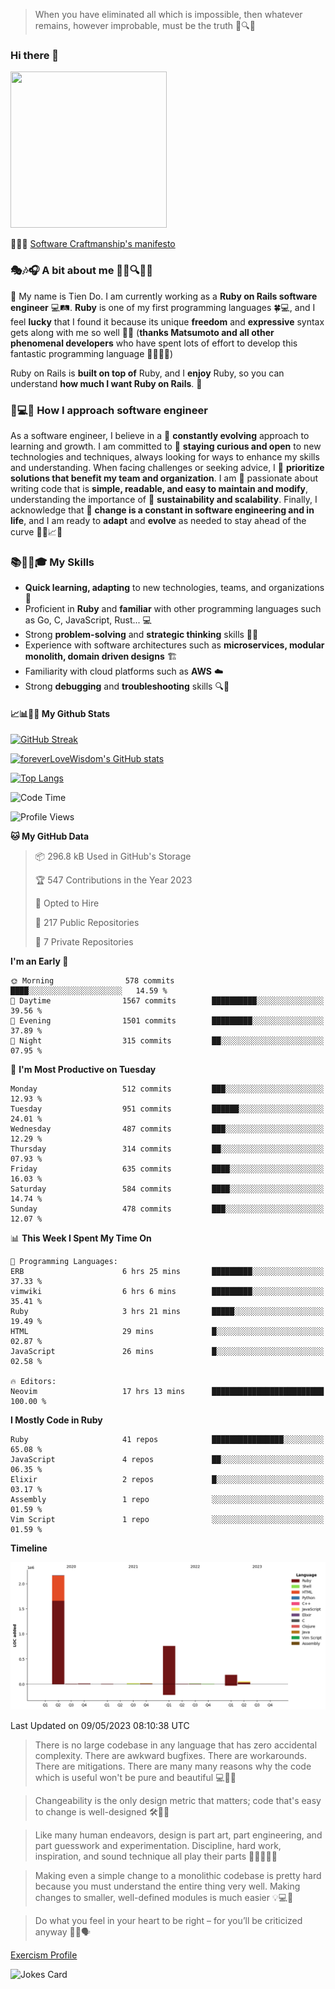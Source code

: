 > When you have eliminated all which is impossible, then whatever remains, however improbable, must be the truth 🤔🔍💡
### Hi there 👋

<!--
**foreverLoveWisdom/foreverLoveWisdom** is a ✨ _special_ ✨ repository because its `README.md` (this file) appears on your GitHub profile.

Here are some ideas to get you started:

- 🔭 I’m currently working on ...
- 🌱 I’m currently learning ...
- 👯 I’m looking to collaborate on ...
- 🤔 I’m looking for help with ...
- 💬 Ask me about ...
- 📫 How to reach me: ...
- 😄 Pronouns: ...
- ⚡ Fun fact: ...
-->

<img src="https://codecondo.com/wp-content/uploads/2017/09/railslogo.png" width="250" height="250">

 📜🔨🌟 [Software Craftmanship's manifesto](http://manifesto.softwarecraftsmanship.org/)

### 🎭🎶🎧 A bit about me 🕵️‍♀️🔍🕵️‍♂️
👋 My name is Tien Do. I am currently working as a **Ruby on Rails software engineer** 💻🛤️. **Ruby** is one of my first programming languages 🍀💻, and I feel **lucky** that I found it because its unique **freedom** and **expressive** syntax gets along with me so well 🤗💬 (**thanks Matsumoto and all other phenomenal developers** who have spent lots of effort to develop this fantastic programming language 🙏👨‍💻🌟)

Ruby on Rails is **built on top of** Ruby, and I **enjoy** Ruby, so you can understand **how much I want Ruby on Rails**. 🤩

### 🤔💻🔨 How I approach software engineer
As a software engineer, I believe in a 🔄 **constantly evolving** approach to learning and growth. I am committed to 🤔 **staying curious and open** to new technologies and techniques, always looking for ways to enhance my skills and understanding. When facing challenges or seeking advice, I 👥  **prioritize solutions that benefit my team and organization**. I am 🎉 passionate about writing code that is **simple, readable, and easy to maintain and modify**, understanding the importance of 🌱 **sustainability and scalability**. Finally, I acknowledge that 🌊 **change is a constant in software engineering and in life**, and I am ready to **adapt** and **evolve** as needed to stay ahead of the curve 🏃‍♂️📈🔄

### 📚🧑‍💻🎓 My Skills
- **Quick learning, adapting** to new technologies, teams, and organizations 🚀
- Proficient in **Ruby** and **familiar** with other programming languages such as Go, C, JavaScript, Rust... 💻
- Strong **problem-solving** and **strategic thinking** skills 🤔💡
- Experience with software architectures such as **microservices, modular monolith, domain driven designs** 🏗️
- Familiarity with cloud platforms such as **AWS** ☁️ 
- Strong **debugging** and **troubleshooting** skills 🔍🐞

#### 📈📊👨‍💻  My Github Stats

[![GitHub Streak](https://github-readme-streak-stats.herokuapp.com/?user=foreverLoveWisdom&theme=dracula)](https://git.io/streak-stats)
&nbsp;
&nbsp;

[![foreverLoveWisdom's GitHub stats](https://github-readme-stats.vercel.app/api?username=foreverLoveWisdom&show_icons=true&theme=react&count_private=true)](https://github.com/anuraghazra/github-readme-stats)

[![Top Langs](https://github-readme-stats.vercel.app/api/top-langs/?username=foreverLoveWisdom&show_icons=true&theme=vue-dark)](https://github.com/anuraghazra/github-readme-stats)

<!--START_SECTION:waka-->
![Code Time](http://img.shields.io/badge/Code%20Time-1%2C883%20hrs%2054%20mins-blue)

![Profile Views](http://img.shields.io/badge/Profile%20Views-0-blue)

**🐱 My GitHub Data** 

> 📦 296.8 kB Used in GitHub's Storage 
 > 
> 🏆 547 Contributions in the Year 2023
 > 
> 💼 Opted to Hire
 > 
> 📜 217 Public Repositories 
 > 
> 🔑 7 Private Repositories 
 > 
**I'm an Early 🐤** 

```text
🌞 Morning                578 commits         ████░░░░░░░░░░░░░░░░░░░░░   14.59 % 
🌆 Daytime                1567 commits        ██████████░░░░░░░░░░░░░░░   39.56 % 
🌃 Evening                1501 commits        █████████░░░░░░░░░░░░░░░░   37.89 % 
🌙 Night                  315 commits         ██░░░░░░░░░░░░░░░░░░░░░░░   07.95 % 
```
📅 **I'm Most Productive on Tuesday** 

```text
Monday                   512 commits         ███░░░░░░░░░░░░░░░░░░░░░░   12.93 % 
Tuesday                  951 commits         ██████░░░░░░░░░░░░░░░░░░░   24.01 % 
Wednesday                487 commits         ███░░░░░░░░░░░░░░░░░░░░░░   12.29 % 
Thursday                 314 commits         ██░░░░░░░░░░░░░░░░░░░░░░░   07.93 % 
Friday                   635 commits         ████░░░░░░░░░░░░░░░░░░░░░   16.03 % 
Saturday                 584 commits         ████░░░░░░░░░░░░░░░░░░░░░   14.74 % 
Sunday                   478 commits         ███░░░░░░░░░░░░░░░░░░░░░░   12.07 % 
```


📊 **This Week I Spent My Time On** 

```text
💬 Programming Languages: 
ERB                      6 hrs 25 mins       █████████░░░░░░░░░░░░░░░░   37.33 % 
vimwiki                  6 hrs 6 mins        █████████░░░░░░░░░░░░░░░░   35.41 % 
Ruby                     3 hrs 21 mins       █████░░░░░░░░░░░░░░░░░░░░   19.49 % 
HTML                     29 mins             █░░░░░░░░░░░░░░░░░░░░░░░░   02.87 % 
JavaScript               26 mins             █░░░░░░░░░░░░░░░░░░░░░░░░   02.58 % 

🔥 Editors: 
Neovim                   17 hrs 13 mins      █████████████████████████   100.00 % 
```

**I Mostly Code in Ruby** 

```text
Ruby                     41 repos            ████████████████░░░░░░░░░   65.08 % 
JavaScript               4 repos             ██░░░░░░░░░░░░░░░░░░░░░░░   06.35 % 
Elixir                   2 repos             █░░░░░░░░░░░░░░░░░░░░░░░░   03.17 % 
Assembly                 1 repo              ░░░░░░░░░░░░░░░░░░░░░░░░░   01.59 % 
Vim Script               1 repo              ░░░░░░░░░░░░░░░░░░░░░░░░░   01.59 % 
```



**Timeline**

![Lines of Code chart](https://raw.githubusercontent.com/foreverLoveWisdom/foreverLoveWisdom/main/assets/bar_graph.png)


 Last Updated on 09/05/2023 08:10:38 UTC
<!--END_SECTION:waka-->


> There is no large codebase in any language that has zero accidental complexity. There are awkward bugfixes. There are workarounds. There are mitigations.
> There are many many reasons why the code which is useful won't be pure and beautiful 💻🐞🤔

> Changeability is the only design metric that matters; code that's easy to change is well-designed 🛠️🔄🎨

> Like many human endeavors, design is part art, part engineering, and part guesswork and experimentation. Discipline, hard work, inspiration, and sound technique all play their parts 🎨🧑‍💻🔬🧪

> Mak­ing even a sim­ple change to a mono­lith­ic code­base is pret­ty hard because you must under­stand the entire thing very well. Mak­ing changes to small­er, well-defined mod­ules is much easier 💡💻🤔
 
 > Do what you feel in your heart to be right – for you’ll be criticized anyway 💖🙏🗣️ 
 
[Exercism Profile](https://exercism.org/profiles/foreverLoveWisdom)

![Jokes Card](https://readme-jokes.vercel.app/api)
